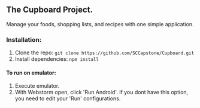 ## The Cupboard Project.

Manage your foods, shopping lists, and recipes with one simple application.

### Installation:

1. Clone the repo: `git clone https://github.com/SCCapstone/Cupboard.git`
2. Install dependencies: `npm install`

#### To run on emulator:
1. Execute emulator.
2. With Webstorm open, click 'Run Android'. If you dont have this option, you need to edit your 'Run' configurations.